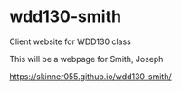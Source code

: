 # wdd130-smith
Client website for WDD130 class

This will be a webpage for Smith, Joseph

https://skinner055.github.io/wdd130-smith/
